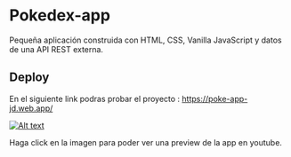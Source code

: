 # Pokedex-app

Pequeña aplicación construida con HTML, CSS, Vanilla JavaScript y datos de una API REST externa.

## Deploy

En el siguiente link podras probar el proyecto : https://poke-app-jd.web.app/

[![Alt text](https://img.youtube.com/vi/UEA0lt5D2z4/0.jpg)](https://www.youtube.com/watch?v=UEA0lt5D2z4)

Haga click en la imagen para poder ver una preview de la app en youtube.
